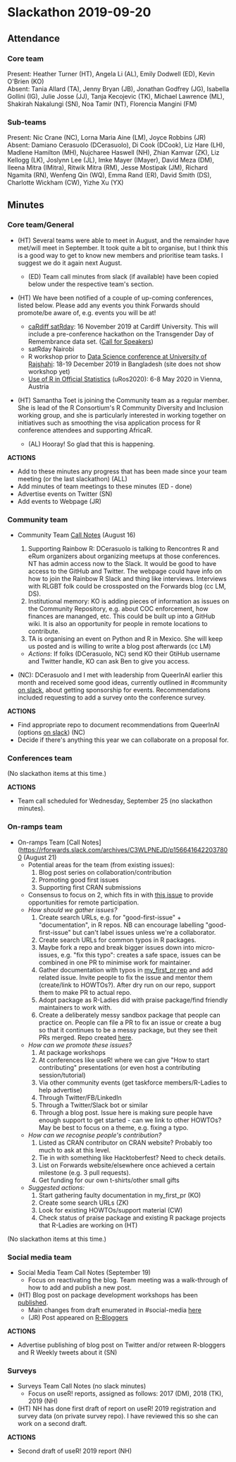 # Slackathon 2019-09-20

## Attendance

### Core team

Present: Heather Turner (HT), Angela Li (AL), Emily Dodwell (ED), Kevin O'Brien (KO)  
Absent: Tania Allard (TA), Jenny Bryan (JB), Jonathan Godfrey (JG), Isabella Gollini (IG), Julie Josse (JJ), Tanja Kecojevic (TK), Michael Lawrence (ML), Shakirah Nakalungi (SN),  Noa Tamir (NT), Florencia Mangini (FM)

### Sub-teams

Present: Nic Crane (NC), Lorna Maria Aine (LM), Joyce Robbins (JR)  
Absent:  Damiano Cerasuolo (DCerasuolo), Di Cook (DCook), Liz Hare (LH), Madlene Hamilton (MH), Nujcharee Haswell (NH), Zhian Kamvar (ZK), Liz Kellogg (LK), Joslynn Lee (JL),  Imke Mayer (IMayer), David Meza (DM), Ileena Mitra (IMitra), Ritwik Mitra (RM), Jesse Mostipak (JM), Richard Ngamita (RN), Wenfeng Qin (WQ), Emma Rand (ER), David Smith (DS), Charlotte Wickham (CW), Yizhe Xu (YX)

## Minutes

### Core team/General
- (HT) Several teams were able to meet in August, and the remainder have met/will meet in September. It took quite a bit to organise, but I think this is a good way to get to know new members and prioritise team tasks. I suggest we do it again next August.
    - (ED) Team call minutes from slack (if available) have been copied below under the respective team's section.
 
- (HT) We have been notified of a couple of up-coming conferences, listed below. Please add any events you think Forwards should promote/be aware of, e.g. events you will be at!
    - [caRdiff satRday](https://cardiff2019.satrdays.org/): 16 November 2019 at Cardiff University. This will include a pre-conference hackathon on the Transgender Day of Remembrance data set. ([Call for Speakers](https://sessionize.com/cardiff-satrday-2019))
    - satRday Nairobi
    - R workshop prior to [Data Science conference at University of Rajshahi](http://www.ru.ac.bd/stat/conference-2019/): 18-19 December 2019 in Bangladesh (site does not show workshop yet)
    - [Use of R in Official Statistics](https://twitter.com/uRosconf/status/1174580475165380608?s=20) (uRos2020): 6-8 May 2020 in Vienna, Austria
 
- (HT) Samantha Toet is joining the Community team as a regular member. She is lead of the R Consortium's R Community Diversity and Inclusion working group, and she is particularly interested in working together on initiatives such as smoothing the visa application process for R conference attendees and supporting AfricaR.
    - (AL) Hooray! So glad that this is happening.

**ACTIONS**
 - Add to these minutes any progress that has been made since your team meeting (or the last slackathon) (ALL)
 - Add minutes of team meetings to these minutes (ED - done)
 - Advertise events on Twitter (SN)
 - Add events to Webpage (JR)

### Community team
- Community Team [Call Notes](https://rforwards.slack.com/archives/C3WKWBDLG/p1565978021026000) (August 16)
    1. Supporting Rainbow R: DCerasuolo is talking to Rencontres R and eRum organizers about organizing meetups at those conferences. NT has admin access now to the Slack. It would be good to have access to the GitHub and Twitter. The webpage could have info on how to join the Rainbow R Slack and thing like interviews. Interviews with RLGBT folk could be crossposted on the Forwards blog (cc LM, DS).
    2. Institutional memory: KO is adding pieces of information as issues on the Community Repository, e.g. about COC enforcement, how finances are mananged, etc. This could be built up into a GitHub wiki. It is also an opportunity for people in remote locations to contribute.
    3. TA is organising an event on Python and R in Mexico. She will keep us posted and is willing to write a blog post afterwards (cc LM)
    - *Actions*: If folks (DCerasuolo, NC) send KO their GtiHub username and Twitter handle, KO can ask Ben to give you access.

- (NC): DCerasuolo and I met with leadership from QueerInAI earlier this month and received some good ideas, currently outlined in #community [on slack](https://rforwards.slack.com/archives/C3WKWBDLG/p1568233736014600), about getting sponsorship for events. Recommendations included requesting to add a survey onto the conference survey.

**ACTIONS**
- Find appropriate repo to document recommendations from QueerInAI (options [on slack](https://rforwards.slack.com/archives/C3WKWBDLG/p1569355426003300)) (NC)
- Decide if there's anything this year we can collaborate on a proposal for.


### Conferences team
(No slackathon items at this time.)

**ACTIONS**
- Team call scheduled for Wednesday, September 25 (no slackathon minutes).


### On-ramps team
- On-ramps Team [Call Notes](https://rforwards.slack.com/archives/C3WLPNEJD/p1566416422037800 (August 21)
    - Potential areas for the team (from existing issues):
        1. Blog post series on collaboration/contribution
        2. Promoting good first issues
        3. Supporting first CRAN submissions
    - Consensus to focus on 2, which fits in with [this issue](https://github.com/forwards/Community/issues/17) to provide opportunities for remote participation.
    - *How should we gather issues?*
        1. Create search URLs, e.g. for "good-first-issue" + "documentation", in R repos. NB can encourage labelling "good-first-issue" but can't label issues unless we're a collaborator.
        2. Create search URLs for common typos in R packages.
        3. Maybe fork a repo and break bigger issues down into micro-issues, e.g. "fix this typo": creates a safe space, issues can be combined in one PR to minimise work for maintainer.
        4. Gather documentation with typos in [my_first_pr rep](https://github.com/forwards/my_first_pr) and add related issue. Invite people to fix the issue and mentor them (create/link to HOWTOs?). After dry run on our repo, support them to make PR to actual repo.
        5. Adopt package as R-Ladies did with praise package/find friendly maintainers to work with.
        6. Create a deliberately messy sandbox package that people can practice on. People can file a PR to fix an issue or create a bug so that it continues to be a messy package, but they see theit PRs merged. Repo created [here](https://github.com/forwards/r_package_sandbox).
    - *How can we promote these issues?*
        1. At package workshops
        2. At conferences like useR! where we can give "How to start contributing" presentations (or even host a contributing session/tutorial)
        3. Via other community events (get taskforce members/R-Ladies to help advertise)
        4. Through Twitter/FB/LinkedIn
        5. Through a Twitter/Slack bot or similar
        6. Through a blog post. Issue here is making sure people have enough support to get started - can we link to other HOWTOs? May be best to focus on a theme, e.g. fixing a typo.
    - *How can we recognise people's contribution?*
        1. Listed as CRAN contributor on CRAN website? Probably too much to ask at this level.
        2. Tie in with something like Hacktoberfest? Need to check details.
        3. List on Forwards website/elsewhere once achieved a certain milestone (e.g. 3 pull requests).
        4. Get funding for our own t-shirts/other small gifts
    - *Suggested actions:*
        1. Start gathering faulty documentation in my_first_pr (KO)
        2. Create some search URLs (ZK)
        3. Look for existing HOWTOs/support material (CW)
        4. Check status of praise package and existing R package projects that R-Ladies are working on (HT)
        
(No slackathon items at this time.)


### Social media team
- Social Media Team Call Notes (September 19)
    - Focus on reactivating the blog. Team meeting was a walk-through of how to add and publish a new post.
- (HT) Blog post on package development workshops has been [published](https://forwards.github.io/blog/2019/09/22/workshops-for-women-and-girls/).
    - Main changes from draft enumerated in #social-media [here](https://rforwards.slack.com/archives/C3WKN5S4Q/p1569152970004300)
    - (JR) Post appeared on [R-Bloggers](https://www.r-bloggers.com/workshops-for-women-and-girls/)

**ACTIONS**
- Advertise publishing of blog post on Twitter and/or retween R-bloggers and R Weekly tweets about it (SN)


### Surveys
- Surveys Team Call Notes (no slack minutes)
    - Focus on useR! reports, assigned as follows: 2017 (DM), 2018 (TK), 2019 (NH)
- (HT) NH has done first draft of report on useR! 2019 registration and survey data (on private survey repo). I have reviewed this so she can work on a second draft.

**ACTIONS**
- Second draft of useR! 2019 report (NH)
